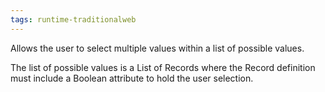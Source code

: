 ```yaml
---
tags: runtime-traditionalweb
---
```


Allows the user to select multiple values within a list of possible values.

The list of possible values is a List of Records where the Record definition must include a Boolean attribute to hold the user selection.
